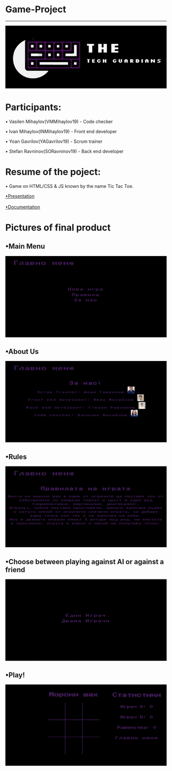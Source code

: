 # Game-Project
<hr>

<img src = "Pictures for README/Logo.png">

# Participants:


• Vasilen Mihaylov(VMMihaylov19) - Code checker

• Ivan Mihaylov(INMihaylov19) - Front end developer

• Yoan Gavrilov(YAGavrilov19) - Scrum trainer

• Stefan Ravninov(SORavninov19) - Back end developer


# Resume of the poject:

• Game on HTML/CSS & JS known by the name Tic Tac Toe.

[•Presentation](Documents/Presentation-Tic-Tac-Toe-game.pptx) <br><br>
[•Documentation](Documents/Documentation-Tic-Tac-Toe-game.docx)

# Pictures of final product

## •Main Menu
<img src = "Pictures for README/menu.png">


## •About Us
<img src = "Pictures for README/about.png">


## •Rules
<img src = "Pictures for README/rules.png">


## •Choose between playing against AI or against a friend
<img src = "Pictures for README/pchoice.png">


## •Play!
<img src = "Pictures for README/game.png">







